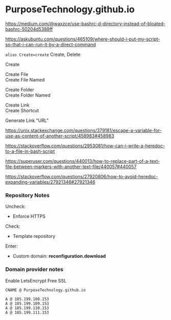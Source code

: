 # PurposeTechnology.github.io

https://medium.com/@waxzce/use-bashrc-d-directory-instead-of-bloated-bashrc-50204d5389ff

https://askubuntu.com/questions/465109/where-should-i-put-my-script-so-that-i-can-run-it-by-a-direct-command

``
alias Create=create
``
Create, Delete


Create  

Create File   
Create File Named

Create Folder  
Create Folder Named  

Create Link  
Create Shortcut  

Generate Link "URL"  

https://unix.stackexchange.com/questions/379181/escape-a-variable-for-use-as-content-of-another-script/458983#458983


https://stackoverflow.com/questions/2953081/how-can-i-write-a-heredoc-to-a-file-in-bash-script

https://superuser.com/questions/440013/how-to-replace-part-of-a-text-file-between-markers-with-another-text-file/440057#440057

https://stackoverflow.com/questions/27920806/how-to-avoid-heredoc-expanding-variables/27921346#27921346


### Repository Notes

Uncheck: 
* Enforce HTTPS 

Check: 
* Template repository 

Enter: 
* Custom domain: **reconfiguration.download**


### Domain provider notes
Enable LetsEncrypt Free SSL

```
CNAME @ PurposeTechnology.github.io

A @ 185.199.108.153  
A @ 185.199.109.153  
A @ 185.199.110.153  
A @ 185.199.111.153  
```
